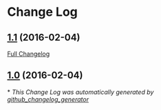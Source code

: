 # Change Log

## [1.1](https://github.com/wangsha/docker-redis/tree/1.1) (2016-02-04)
[Full Changelog](https://github.com/wangsha/docker-redis/compare/1.0...1.1)

## [1.0](https://github.com/wangsha/docker-redis/tree/1.0) (2016-02-04)


\* *This Change Log was automatically generated by [github_changelog_generator](https://github.com/skywinder/Github-Changelog-Generator)*